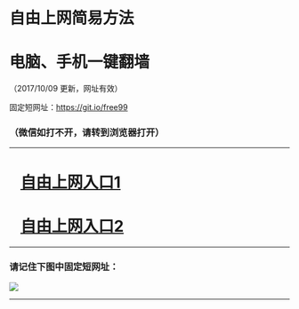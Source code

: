 ﻿# 自由上网简易方法

# 电脑、手机一键翻墙

（2017/10/09 更新，网址有效）

固定短网址：https://git.io/free99

### （微信如打不开，请转到浏览器打开）


***





# &nbsp;&nbsp; <a href="http://ft881516340.fwq-tz-1001.info/fwqtz01.html?t=10090016892 " target="_blank">自由上网入口1</a>
# &nbsp;&nbsp; <a href="http://ft1030126479.fwq-tz-1002.info/fwqtz02.html?t=100900115748 " target="_blank">自由上网入口2</a>
***

### 请记住下图中固定短网址：

<img src="https://s3-us-west-2.amazonaws.com/fwq-1001/yjfq-20170905okok.png" /> 


***

